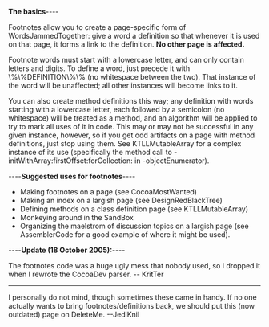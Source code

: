**The basics**----

Footnotes allow you to create a page-specific form of WordsJammedTogether: give a word a definition so that whenever it is used on that page, it forms a link to the definition. **No other page is affected.**

Footnote words must start with a lowercase letter, and can only contain letters and digits. To define a word, just precede it with \\%\\%DEFINITION\\%\\% (no whitespace between the two). That instance of the word will be unaffected; all other instances will become links to it.

You can also create method definitions this way; any definition with words starting with a lowercase letter, each followed by a semicolon (no whitespace) will be treated as a method, and an algorithm will be applied to try to mark all uses of it in code. This may or may not be successful in any given instance, however, so if you get odd artifacts on a page with method definitions, just stop using them. See KTLLMutableArray for a complex instance of its use (specifically the method call to -initWithArray:firstOffset:forCollection: in -objectEnumerator).

----**Suggested uses for footnotes**----

* Making footnotes on a page (see CocoaMostWanted)
* Making an index on a largish page (see DesignRedBlackTree)
* Defining methods on a class definition page (see KTLLMutableArray)
* Monkeying around in the SandBox
* Organizing the maelstrom of discussion topics on a largish page (see AssemblerCode for a good example of where it might be used).


----**Update (18 October 2005):**----

The footnotes code was a huge ugly mess that nobody used, so I dropped it when I rewrote the CocoaDev parser. -- KritTer

----
I personally do not mind, though sometimes these came in handy. If no one actually wants to bring footnotes/definitions back, we should put this (now outdated) page on DeleteMe. --JediKnil
